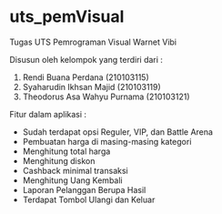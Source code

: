 # uts_pemVisual
Tugas UTS Pemrograman Visual Warnet Vibi

Disusun oleh kelompok yang terdiri dari :
1. Rendi Buana Perdana (210103115)
2. Syaharudin Ikhsan Majid (210103119)
3. Theodorus Asa Wahyu Purnama (210103121)

Fitur dalam aplikasi :
- Sudah terdapat opsi Reguler, VIP, dan Battle Arena
- Pembuatan harga di masing-masing kategori
- Menghitung total harga
- Menghitung diskon
- Cashback minimal transaksi
- Menghitung Uang Kembali 
- Laporan Pelanggan Berupa Hasil
- Terdapat Tombol Ulangi dan Keluar
